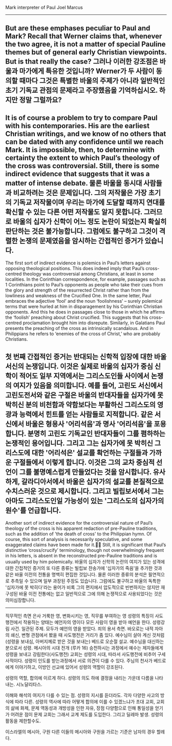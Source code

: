 Mark interpreter of Paul
Joel Marcus


----
But are these emphases peculiar to Paul and Mark? Recall that Werner claims that, whenever the two agree, it is not a matter of special Pauline themes but of general early Christian viewpoints. But is that really the case?
그러나 이러한 강조점은 바울과 마가에게 특유한 것입니까? Werner가 두 사람이 동의할 때마다 그것은 특별한 바울의 주제가 아니라 일반적인 초기 기독교 관점의 문제라고 주장했음을 기억하십시오. 하지만 정말 그럴까요?
----
It is of course a problem to try to compare Paul with his contemporaries. His are the earliest Christian writings, and we know of no others that can be dated with any confidence until we reach Mark. It is impossible, then, to determine with certainty the extent to which Paul’s theology of the cross was controversial. Still, there is some indirect evidence that suggests that it was a matter of intense debate.
물론 바울을 동시대 사람들과 비교하려는 것은 문제입니다. 그의 저작물은 가장 초기의 기독교 저작물이며 우리는 마가에 도달할 때까지 연대를 확신할 수 있는 다른 어떤 저작물도 알지 못합니다. 그러므로 바울의 십자가 신학이 어느 정도 논란이 되었는지 확실히 판단하는 것은 불가능합니다. 그럼에도 불구하고 그것이 격렬한 논쟁의 문제였음을 암시하는 간접적인 증거가 있습니다.
----
The first sort of indirect evidence is polemics in Paul’s letters against opposing theological positions. This does indeed imply that Paul’s cross-centred theology was controversial among Christians, at least in some localities. In the Corinthian correspondence, for example, passages such as 1 Corinthians point to Paul’s opponents as people who take their cues from the glory and strength of the resurrected Christ rather than from the lowliness and weakness of the Crucified One. In the same letter, Paul embraces the adjective ‘fool’ and the noun ‘foolishness’ – surely polemical terms that were hurled at him in disparagement by his Corinthian Christian opponents. And this he does in passages close to those in which he affirms the ‘foolish’ preaching about Christ crucified. This suggests that his cross-centred proclamation brought him into disrepute. Similarly, in Galatians Paul presents the preaching of the cross as intrinsically scandalous. And in Philippians he refers to ‘enemies of the cross of Christ,’ who are probably Christians.

첫 번째 간접적인 증거는 반대되는 신학적 입장에 대한 바울 서신의 논쟁입니다. 이것은 실제로 바울의 십자가 중심 신학이 적어도 일부 지역에서는 그리스도인들 사이에서 논쟁의 여지가 있음을 의미합니다. 예를 들어, 고린도 서신에서 고린도전서와 같은 구절은 바울의 반대자들을 십자가에 못 박히신 분의 비천함과 약함보다는 부활하신 그리스도의 영광과 능력에서 힌트를 얻는 사람들로 지적합니다. 같은 서신에서 바울은 형용사 '어리석음'과 명사 '어리석음'을 포용합니다. 분명히 고린도 기독교인 반대자들이 그를 폄하하는 논쟁적인 용어입니다. 그리고 그는 십자가에 못 박히신 그리스도에 대한 '어리석은' 설교를 확언하는 구절들과 가까운 구절들에서 이렇게 합니다. 이것은 그의 교차 중심적 선언이 그를 불명예스럽게 만들었다는 것을 암시합니다. 유사하게, 갈라디아서에서 바울은 십자가의 설교를 본질적으로 수치스러운 것으로 제시합니다. 그리고 빌립보서에서 그는 아마도 그리스도인일 가능성이 있는 '그리스도의 십자가의 원수'를 언급합니다.
----

Another sort of indirect evidence for the controversial nature of Paul’s theology of the cross is his apparent redaction of pre-Pauline traditions, such as the addition of 'the death of cross' to the Philippian hymn. Of course, this sort of analysis is necessarily speculative, and some exaggerated claims have been made for it. Still, it is significant that Paul’s distinctive ‘cross/crucify’ terminology, though not overwhelmingly frequent in his letters, is absent in the reconstructed pre-Pauline traditions and is usually used by him polemically.
바울의 십자가 신학의 논란의 여지가 있는 성격에 대한 간접적인 증거의 또 다른 종류는 빌립보 찬송가에 '십자가의 죽음'을 추가한 것과 같은 바울 이전의 전통을 명백히 편집한 것입니다. 물론 이러한 종류의 분석은 필연적으로 추측일 수 있으며 일부 과장된 주장도 있습니다. 그럼에도 불구하고 바울의 독특한 '십자가에 못 박히다'라는 용어가 비록 그의 편지에서 압도적으로 빈번하지는 않지만 재구성된 바울 이전 전통에는 없고 일반적으로 그에 의해 논쟁적으로 사용되었다는 것은 의미심장합니다.

----

직무적인 측면
은사
거룩한 영, 변화시키는 영, 직무를 부여하는 영
성령의 특징이 사도행전에서 작용하는 양태는 예언자의 영이다
모든 사람이 영을 받아 예언을 한다. 성령강림 사건. 일관된 주제. 모두가 예언의 영을 받았다.
죄의 용서 측면. 바오로는 내적 자아의 쇄신, 변형 관점에서 봤을 때 사도행전은 거리가 좀 있다.
예수님이 살아 계신 것처럼 (성령을 보내심, 아버지께로 받은 것을 보내는) 베드로 오순절 설교. 예수님을 대신하는 분으로서 성령.
메시아의 시대 전개 (루카 16) 승천하시는 과정에서 예수는 제자들에게 성령을 보내고 강림한다(사도행전) 교회는 성령의 시대, 따라서 사도행전에 비추어 구세사적이다. 
성령이 인도를 받는과정에서 서로 의견이 다를 수 있다. 주님의 천사가 베드로에게 이야기하고, 이방인 선교에 있어서 성령의 역할이 강조된다. 


성령의 역할, 합의에 이르게 하다. 성령의 의도 하에 결정을 내리는 가운데 다름을 나타내는. 시노달리타스. 

이해와 해석의 여지가 다를 수 있는 점. 성령의 지시를 듣더라도. 각자 다양한 사고의 방식에 따라 다른. 
성령의 역사에 따라 어떻게 합의에 이를 수 있겠느냐가 초대 교회, 교회의 삶에 화제, 문제
역동성과 개방성을 인한 자유, 장점
다양함으로 인해 통일성을 얻기가 어려운 점이 문제
교회는 그래서 교계 제도를 도입한다. 그리고 딜레마 발생. 성령의 활동을 제한할수도.


이스라엘의 메시아, 구원
다른 이들의 메시아와 구원을 가르는 기준은 남자의 경우 할례다.
